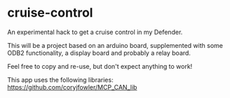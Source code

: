 # cruise-control
An experimental hack to get a cruise control in my Defender.

This will be a project based on an arduino board, supplemented with some ODB2 functionality, a display board and probably a relay board.

Feel free to copy and re-use, but don't expect anything to work!

This app uses the following libraries:
https://github.com/coryjfowler/MCP_CAN_lib